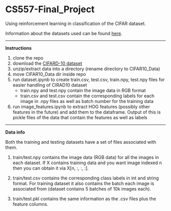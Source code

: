 # CS557-Final_Project
Using reinforcement learning in classification of the CIFAR dataset.

Information about the datasets used can be found [here](https://www.cs.toronto.edu/~kriz/cifar.html).

___

**Instructions**

1. clone the repo
2. download the [CIFARD-10 dataset](https://www.cs.toronto.edu/~kriz/cifar.html)
3. unzip/extract data into a directory (rename directory to CIFAR10_Data)
4. move CIFAR10_Data dir inside repo
5. run dataset.ipynb to create train.csv, test.csv, train.npy, test.npy files for easier handling of CIRAD10 dataset
    * train.npy and test.npy contain the image data in RGB format
    * train.csv and test.csv contain the corresponding labels for each image in .npy files as well as batch number for the training data
6. run image_features.ipynb to extract HOG features (possibly other features in the future) and add them to the dataframe. Output of this is pickle files of the data that contain the features as well as labels

___

**Data info**

Both the training and testing datasets have a set of files associated with them. 

1) train/test.npy contains the image data (RGB data) for all the images in each dataset. If X contains training data and you want image indexed n then you can obtain it via X[n, :, :, :]. 

2) train/test.csv contains the corresponding class labels in int and string format. For training dataset it also contains the batch each image is associated from (dataset contains 5 batches of 10k images each). 

3) train/test.pkl contains the same information as the .csv files plus the feature columns.
